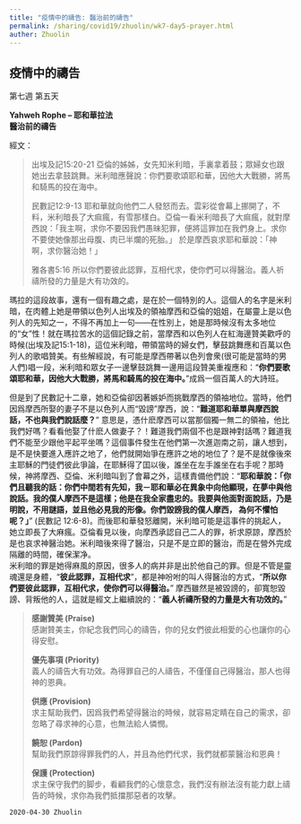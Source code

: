 ```yaml
---
title: "疫情中的禱告: 醫治前的禱告"
permalink: /sharing/covid19/zhuolin/wk7-day5-prayer.html
auther: Zhuolin
---
```

## 疫情中的禱告 
第七週 第五天  

**Yahweh Rophe – 耶和華拉法**  
**醫治前的禱告**  

經文：  
> 出埃及記15:20-21 亞倫的姊姊，女先知米利暗，手裏拿着鼓；眾婦女也跟她出去拿鼓跳舞。米利暗應聲說：你們要歌頌耶和華，因他大大戰勝，將馬和騎馬的投在海中。  
>
> 民數記12:9-13 耶和華就向他們二人發怒而去。雲彩從會幕上挪開了，不料，米利暗長了大痲瘋，有雪那樣白。亞倫一看米利暗長了大痲瘋，就對摩西說：「我主啊，求你不要因我們愚昧犯罪，便將這罪加在我們身上。求你不要使她像那出母腹、肉已半爛的死胎。」 於是摩西哀求耶和華說：「神啊，求你醫治她！」  
>
> 雅各書5:16 所以你們要彼此認罪，互相代求，使你們可以得醫治。義人祈禱所發的力量是大有功效的。  

瑪拉的這段故事，還有一個有趣之處，是在於一個特別的人。這個人的名字是米利暗，在肉體上她是帶領以色列人出埃及的領袖摩西和亞倫的姐姐，在屬靈上是以色列人的先知之一，不得不再加上一句——在性別上，她是那時候沒有太多地位的“女”性！就在瑪拉苦水的這個記錄之前，當摩西和以色列人在紅海邊贊美歡呼的時候(出埃及記15:1-18)，這位米利暗，帶領當時的婦女們，擊鼓跳舞應和百萬以色列人的歌唱贊美。有些解經說，有可能是摩西帶著以色列會衆(很可能是當時的男人們)唱一段，米利暗和眾女子一邊擊鼓跳舞一邊用這段贊美重複應和：“**你們要歌頌耶和華，因他大大戰勝，將馬和騎馬的投在海中。**”成爲一個百萬人的大詩班。  

但是到了民數記十二章，她和亞倫卻因著嫉妒而挑戰摩西的領袖地位。當時，他們因爲摩西所娶的妻子不是以色列人而“毀謗”摩西，說：“**難道耶和華單與摩西說話，不也與我們說話麼？**” 意思是，憑什麽摩西可以當那個獨一無二的領袖，他比我們好嗎？看看他娶了什麽人做妻子？！難道我們兩個不也是跟神對話嗎？難道我們不能至少跟他平起平坐嗎？這個事件發生在他們第一次進迦南之前，讓人想到，是不是快要進入應許之地了，他們就開始爭在應許之地的地位了？是不是就像後來主耶穌的門徒們彼此爭論，在耶穌得了囯以後，誰坐在左手誰坐在右手呢？那時候，神將摩西、亞倫、米利暗叫到了會幕之外，這樣責備他們說：“**耶和華說：「你們且聽我的話：你們中間若有先知，我－耶和華必在異象中向他顯現，在夢中與他說話。我的僕人摩西不是這樣；他是在我全家盡忠的。我要與他面對面說話，乃是明說，不用謎語，並且他必見我的形像。你們毀謗我的僕人摩西， 為何不懼怕呢？」**” (民數記 12:6-8)。而後耶和華發怒離開，米利暗可能是這事件的挑起人，她立即長了大麻瘋。亞倫看見以後，向摩西承認自己二人的罪，祈求原諒，摩西於是也哀求神醫治她。米利暗後來得了醫治，只是不是立即的醫治，而是在營外完成隔離的時間，確保潔净。  
  米利暗的罪是她得麻風的原因，很多人的病并非是出於他自己的罪。但是不管是靈魂還是身體，“**彼此認罪，互相代求**”，都是神吩咐的叫人得醫治的方式，“**所以你們要彼此認罪，互相代求，使你們可以得醫治。**” 摩西雖然是被毀謗的，卻寬恕毀謗、背叛他的人，這就是經文上繼續說的：“**義人祈禱所發的力量是大有功效的。**”  

> **感謝贊美 (Praise)**  
> 感謝贊美主，你紀念我們同心的禱告，你的兒女們彼此相愛的心也讓你的心得安慰。  
>
> **優先事項 (Priority)**  
> 義人的禱告大有功效。為得罪自己的人禱告，不僅僅自己得醫治，那人也得神的恩典。  
>
> **供應 (Provision)**  
> 求主幫助我們，因爲我們希望得醫治的時候，就容易定睛在自己的需求，卻忽略了尋求神的心意，也無法給人憐憫。  
>
> **饒恕 (Pardon)**  
> 幫助我們原諒得罪我們的人，并且為他們代求，我們就都蒙醫治和恩典！  
>
> **保護 (Protection)**  
> 求主保守我們的脚步，看顧我們的心懷意念，我們沒有辦法沒有能力獻上禱告的時候，求你為我們抵擋那惡者的攻擊。  

`2020-04-30 Zhuolin`
